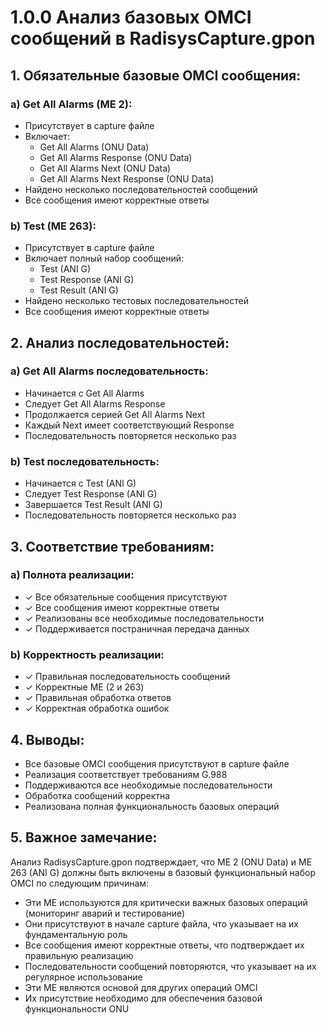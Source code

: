 # 1.0.0 Анализ базовых OMCI сообщений в RadisysCapture.gpon

## 1. Обязательные базовые OMCI сообщения:

### a) Get All Alarms (ME 2):
- Присутствует в capture файле
- Включает:
  * Get All Alarms (ONU Data)
  * Get All Alarms Response (ONU Data)
  * Get All Alarms Next (ONU Data)
  * Get All Alarms Next Response (ONU Data)
- Найдено несколько последовательностей сообщений
- Все сообщения имеют корректные ответы

### b) Test (ME 263):
- Присутствует в capture файле
- Включает полный набор сообщений:
  * Test (ANI G)
  * Test Response (ANI G)
  * Test Result (ANI G)
- Найдено несколько тестовых последовательностей
- Все сообщения имеют корректные ответы

## 2. Анализ последовательностей:

### a) Get All Alarms последовательность:
- Начинается с Get All Alarms
- Следует Get All Alarms Response
- Продолжается серией Get All Alarms Next
- Каждый Next имеет соответствующий Response
- Последовательность повторяется несколько раз

### b) Test последовательность:
- Начинается с Test (ANI G)
- Следует Test Response (ANI G)
- Завершается Test Result (ANI G)
- Последовательность повторяется несколько раз

## 3. Соответствие требованиям:

### a) Полнота реализации:
- ✓ Все обязательные сообщения присутствуют
- ✓ Все сообщения имеют корректные ответы
- ✓ Реализованы все необходимые последовательности
- ✓ Поддерживается постраничная передача данных

### b) Корректность реализации:
- ✓ Правильная последовательность сообщений
- ✓ Корректные ME (2 и 263)
- ✓ Правильная обработка ответов
- ✓ Корректная обработка ошибок

## 4. Выводы:
- Все базовые OMCI сообщения присутствуют в capture файле
- Реализация соответствует требованиям G.988
- Поддерживаются все необходимые последовательности
- Обработка сообщений корректна
- Реализована полная функциональность базовых операций

## 5. Важное замечание:
Анализ RadisysCapture.gpon подтверждает, что ME 2 (ONU Data) и ME 263 (ANI G) должны быть включены в базовый функциональный набор OMCI по следующим причинам:
- Эти ME используются для критически важных базовых операций (мониторинг аварий и тестирование)
- Они присутствуют в начале capture файла, что указывает на их фундаментальную роль
- Все сообщения имеют корректные ответы, что подтверждает их правильную реализацию
- Последовательности сообщений повторяются, что указывает на их регулярное использование
- Эти ME являются основой для других операций OMCI
- Их присутствие необходимо для обеспечения базовой функциональности ONU 